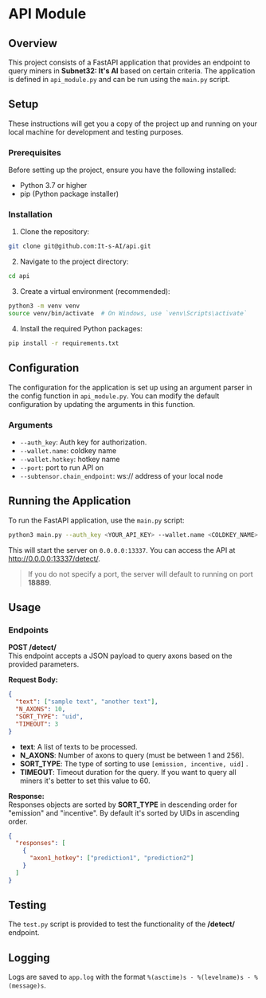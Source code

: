 # API Module

## Overview

This project consists of a FastAPI application that provides an endpoint to query miners in **Subnet32: It's AI** based on certain criteria. The application is defined in `api_module.py` and can be run using the `main.py` script.

## Setup

These instructions will get you a copy of the project up and running on your local machine for development and testing purposes.

### Prerequisites

Before setting up the project, ensure you have the following installed:
- Python 3.7 or higher
- pip (Python package installer)

### Installation

1.	Clone the repository:
```bash
git clone git@github.com:It-s-AI/api.git
```

2.  Navigate to the project directory:
```bash
cd api
```

3.  Create a virtual environment (recommended):
```bash
python3 -m venv venv
source venv/bin/activate  # On Windows, use `venv\Scripts\activate`
```

4.  Install the required Python packages:
```bash
pip install -r requirements.txt
```

## Configuration

The configuration for the application is set up using an argument parser in the config function in `api_module.py`. You can modify the default configuration by updating the arguments in this function.

### Arguments

- `--auth_key`: Auth key for authorization.
- `--wallet.name`: coldkey name
- `--wallet.hotkey`: hotkey name
- `--port`: port to run API on
- `--subtensor.chain_endpoint`: ws:// address of your local node

## Running the Application

To run the FastAPI application, use the `main.py` script:
```bash
python3 main.py --auth_key <YOUR_API_KEY> --wallet.name <COLDKEY_NAME> --wallet.hotkey <HOTKEY_NAME> --port 13337
```
This will start the server on `0.0.0.0:13337`. You can access the API at http://0.0.0.0:13337/detect/.

> If you do not specify a port, the server will default to running on port **18889**.

## Usage

### Endpoints

**POST /detect/**  
This endpoint accepts a JSON payload to query axons based on the provided parameters.

**Request Body:**
```json
{
  "text": ["sample text", "another text"],
  "N_AXONS": 10,
  "SORT_TYPE": "uid",
  "TIMEOUT": 3
}
```
- **text**: A list of texts to be processed.
- **N_AXONS**: Number of axons to query (must be between 1 and 256).
- **SORT_TYPE**: The type of sorting to use `[emission, incentive, uid]` .
- **TIMEOUT**: Timeout duration for the query. If you want to query all miners it's better to set this value to 60.

**Response:**  
Responses objects are sorted by **SORT_TYPE** in descending order for "emission" and "incentive". By default it's sorted by UIDs in ascending order.
```json
{
  "responses": [
    {
      "axon1_hotkey": ["prediction1", "prediction2"]
    }
  ]
}
```

## Testing

The `test.py` script is provided to test the functionality of the **/detect/** endpoint.

## Logging

Logs are saved to `app.log` with the format `%(asctime)s - %(levelname)s - %(message)s`.


